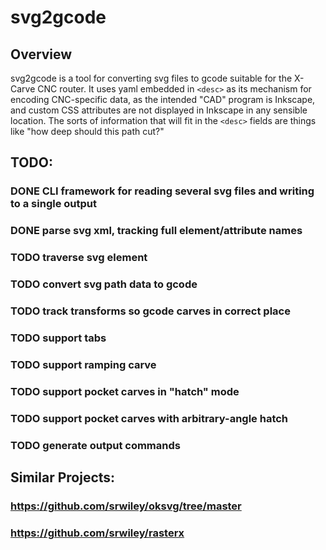 # svg2gcode

## Overview

svg2gcode is a tool for converting svg files to gcode suitable for the
X-Carve CNC router. It uses yaml embedded in `<desc>` as its mechanism
for encoding CNC-specific data, as the intended "CAD" program is
Inkscape, and custom CSS attributes are not displayed in Inkscape in
any sensible location. The sorts of information that will fit in the
`<desc>` fields are things like "how deep should this path cut?"


## TODO:

### DONE CLI framework for reading several svg files and writing to a single output

### DONE parse svg xml, tracking full element/attribute names

### TODO traverse svg element

### TODO convert svg path data to gcode

### TODO track transforms so gcode carves in correct place

### TODO support tabs

### TODO support ramping carve

### TODO support pocket carves in "hatch" mode

### TODO support pocket carves with arbitrary-angle hatch

### TODO generate output commands

## Similar Projects:

### https://github.com/srwiley/oksvg/tree/master

### https://github.com/srwiley/rasterx
